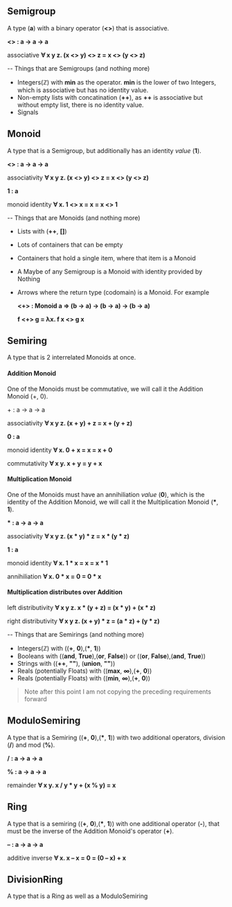 ## Semigroup
A type (**a**) with a binary operator (**<>**) that is associative.

**<> : a -> a -> a**

associative **&forall; x y z. (x <> y) <> z = x <> (y <> z)**

-- Things that are Semigroups (and nothing more)
  - Integers(&#8484;) with **min** as the operator. **min** is the lower of two Integers, which is associative but has no identity value.
  - Non-empty lists with concatination (**++**), as **++** is associative but without empty list, there is no identity value.
  - Signals

## Monoid
A type that is a Semigroup, but additionally has an identity *value* (**1**).

**<> : a -> a -> a**

associativity **&forall; x y z. (x <> y) <> z = x <> (y <> z)**

**1 : a**

monoid identity **&forall; x. 1 <> x = x = x <> 1**

-- Things that are Monoids (and nothing more)
  - Lists with (**++**, **[]**)  
  - Lots of containers that can be empty
  - Containers that hold a single item, where that item is a Monoid
  - A Maybe of any Semigroup is a Monoid with identity provided by Nothing
  - Arrows where the return type (codomain) is a Monoid. For example

      **<+> : Monoid a => (b -> a) -> (b -> a) -> (b -> a)**

      **f <+> g = &lambda;x. f x <> g x**


## Semiring
A type that is 2 interrelated Monoids at once.

#### Addition Monoid
One of the Monoids must be commutative, we will call it the Addition Monoid (+, 0).

\+ : a -> a -> a

associativity **&forall; x y z. (x + y) + z = x + (y + z)**

**0 : a**

monoid identity **&forall; x. 0 + x = x = x + 0**

commutativity **&forall; x y. x + y = y + x**

#### Multiplication Monoid
One of the Monoids must have an annihiliation *value* (**0**), which is the identity of the Addition Monoid, we will call it the Multiplication Monoid (**\***, **1**).

**\* : a -> a -> a**

associativity **&forall; x y z. (x \* y) \* z = x \* (y \* z)**

**1 : a**

monoid identity **&forall; x. 1 \* x = x = x \* 1**

annihiliation **&forall; x. 0 \* x = 0 = 0 \* x**

#### Multiplication distributes over Addition

left distributivity **&forall; x y z. x \* (y + z) = (x \* y) + (x \* z)**

right distributivity **&forall; x y z. (x + y) \* z = (a \* z) + (y \* z)**

-- Things that are Semirings (and nothing more)
   - Integers(&#8484;) with ((**+**, **0**),(**\***, **1**))
   - Booleans with ((**and**, **True**),(**or**, **False**)) or ((**or**, **False**),(**and**, **True**))
   - Strings with ((**++**, **""**), (**union**, **""**))
   - Reals (potentially Floats) with ((**max**, **&infin;**),(**+**, **0**))
   - Reals (potentially Floats) with ((**min**, **&infin;**),(**+**, **0**))


> Note after this point I am not copying the preceding requirements forward

## ModuloSemiring

A type that is a Semiring ((**+**, **0**),(**\***, **1**)) with two additional operators, division (**/**) and mod (**%**).

**/ : a -> a -> a**

**% : a -> a -> a**

remainder **&forall; x y. x / y * y + (x % y) = x**

## Ring

A type that is a semiring ((**+**, **0**),(**\***, **1**)) with one additional operator (**-**), that must be the inverse of the Addition Monoid's operator (**+**).

**&ndash; : a -> a -> a**

additive inverse **&forall; x. x &ndash; x = 0 = (0 &ndash; x) + x**

## DivisionRing

A type that is a Ring as well as a ModuloSemiring
